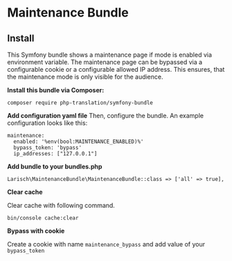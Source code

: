 # Maintenance Bundle

## Install

This Symfony bundle shows a maintenance page if mode is enabled via environment variable.
The maintenance page can be bypassed via a configurable cookie or a configurable allowed IP address. This ensures, that the maintenance mode is only visible for the audience.

**Install this bundle via Composer:**

`composer require php-translation/symfony-bundle`

**Add configuration yaml file**
Then, configure the bundle. An example configuration looks like this:

```
maintenance:
  enabled: '%env(bool:MAINTENANCE_ENABLED)%'
  bypass_token: 'bypass'
  ip_addresses: ["127.0.0.1"]
```

**Add bundle to your bundles.php**

```
Larisch\MaintenanceBundle\MaintenanceBundle::class => ['all' => true],
```

**Clear cache**

Clear cache with following command.

```
bin/console cache:clear
```

**Bypass with cookie**

Create a cookie with name `maintenance_bypass` and add value of your `bypass_token`
